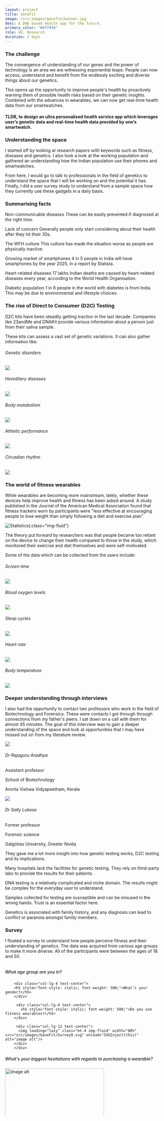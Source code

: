 ```yaml
---
layout: project
title: GeneFit
image: /src/images/genefit/banner.jpg
desc: A DNA based health app for the future.
primary_color: "#d77934"
role: UX, Research
duration: 3 days
---
```


### The challenge

The convergence of understanding of our genes and the power of technology is an area we are witnessing exponential leaps. People can now access, understand and benefit from the endlessly exciting and diverse things about our genetics.

This opens up the opportunity to improve people's health by proactively warning them of possible health risks based on their genetic insights. Combined with the advances in wearables, we can now get real-time health data from our smartwatches.

<div class="mt-5"></div>

#### TLDR, to design an ultra personalised health service app which leverages user’s genetic data and real-time health data provided by one’s smartwatch.

<div class="mt-5"></div>

### Understanding the space

I started off by looking at research papers with keywords such as fitness, diseases and genetics. I also took a look at the working population and gathered an understanding how the Indian population use their phones and smartwatches.

From here, I would go to talk to professionals in the field of genetics to understand the space that I will be working on and the potential it has. Finally, I did a user survey study to understand from a sample space how they currently use these gadgets in a daily basis.

### Summarising facts
Non-communicable diseases 
These can be easily prevented if diagnosed at the right time.

Lack of concern 
Generally people only start considering about their health after they hit their 30s.

The WFH culture 
This culture has made the situation worse as people are physically inactive.

Growing market of smartphones 
4 in 5 people in India will have smartphones by the year 2025, in a report by Statista.

Heart-related diseases 
17 lakhs Indian deaths are caused by heart-related diseases every year, according to the World Health Organisation.

Diabetic population 
1 in 6 people in the world with diabetes is from India. This may be due to environmental and lifestyle choices.

### The rise of Direct to Consumer (D2C) Testing
D2C kits have been steadily getting traction in the last decade. Companies like 23andMe and DNAKit provide various information about a person just from their saliva sample.

These kits can assess a vast set of genetic variations. It can also gather information like:

<div class='row justify-content-center text-center'>

<div class='col-lg-2 px-5'>
<h6> Genetic disorders </h6>
<img class='img-fluid' src='/src/images/genefit/D2C1.svg'>
</div>

<div class='col-lg-2 px-5'>
<h6> Hereditary diseases </h6>
<img class='img-fluid' src='/src/images/genefit/D2C2.svg'>
</div>

<div class='col-lg-2 px-5'>
<h6> Body metabolism </h6>
<img class='img-fluid' src='/src/images/genefit/D2C3.svg'>
</div>

<div class='col-lg-2 px-5'>
<h6> Athletic performance </h6>
<img class='img-fluid' src='/src/images/genefit/D2C4.svg'>
</div>

<div class='col-lg-2 px-5'>
<h6> Circadian rhythm </h6>
<img class='img-fluid' src='/src/images/genefit/D2C5.svg'>
</div>

</div>

### The world of fitness wearables

While wearables are becoming more mainstream, lately, whether these devices help improve health and fitness has been asked around. A study published in the Journal of the American Medical Association found that fitness trackers worn by participants were "less effective at encouraging people to lose weight than simply following a diet and exercise plan".

![Statistics](/src/images/genefit/Graph.svg){:class="img-fluid"}

The theory put forward by researchers was that people became too reliant on the device to change their health compared to those in the study, which monitored their exercise and diet themselves and were self-motivated.

Some of the data which can be collected from the users include: 

<div class='row justify-content-center text-center'>

<div class='col-lg-2 px-5'>
<h6> Screen time </h6>
<img class='img-fluid' src='/src/images/genefit/Watch1.svg'>
</div>

<div class='col-lg-2 px-5'>
<h6> Blood oxygen levels </h6>
<img class='img-fluid' src='/src/images/genefit/Watch2.svg'>
</div>

<div class='col-lg-2 px-5'>
<h6> Sleep cycles </h6>
<img class='img-fluid' src='/src/images/genefit/Watch3.svg'>
</div>

<div class='col-lg-2 px-5'>
<h6> Heart rate </h6>
<img class='img-fluid' src='/src/images/genefit/Watch4.svg'>
</div>

<div class='col-lg-2 px-5'>
<h6> Body temperature </h6>
<img class='img-fluid' src='/src/images/genefit/Watch5.svg'>
</div>

</div>

### Deeper understanding through interviews

I also had the opportunity to contact two professors who work in the field of Biotechnology and Forensics. These were contacts I got through through connections from my father's peers. I sat down on a call with them for almost 45 minutes. The goal of this interview was to gain a deeper understanding of the space and look at opportunities that I may have missed out on from my literature review.

<div class='row justify-content-center text-center'>

<div class='col-lg-4 px-5'>
<img class='img-fluid' src='/src/images/genefit/Rajaguru.png'>
</div>

<div class='col-lg-4 px-5'>
<h6> Dr Rajaguru Aradhya </h6>
<p> Assistant professor</p>
<p> School of Biotechnology</p>
<p> Amrita Vishwa Vidyapeetham, Kerala</p>
</div>

<div class='col-lg-4 px-5'>
<img class='img-fluid' src='/src/images/genefit/Sally.png'>
</div>

<div class='col-lg-4 px-5'>
<h6> Dr Sally Lukose </h6>
<p> Former professor</p>
<p> Forensic science</p>
<p> Galgotias University, Greater Noida</p>
</div>

</div>

They gave me a lot more insight into how genetic testing works, D2C testing and its implications.

Many hospitals lack the facilities for genetic testing. They rely on third-party labs to provide the results for their patients.

DNA testing is a relatively complicated and niche domain. The results might be complex for the everyday user to understand.

Samples collected for testing are susceptible and can be misused in the wrong hands. Trust is an essential factor here.

Genetics is associated with family history, and any diagnosis can lead to conflict or paranoia amongst family members.

### Survey

I floated a survey to understand how people perceive fitness and their understanding of genetics. The data was acquired from various age groups to make it more diverse. All of the participants were between the ages of 18 and 50.


<div class="container-fluid full-width basic d-flex justify-content-center mt-5" style="overflow: hidden; height: 500px;">

<!--Carousel Wrapper-->
<div id="final-wireframes" class=" col-lg-9 carousel slide mt-5" data-ride="carousel">

<!--Slides-->
<div class="carousel-inner">
<div class="carousel-item active">
        <div class='row justify-content-center'>
        <div class="col-lg-4 text-center">
           <h5 style="font-style: italic; font-weight: 500;">What age group are you in?</h5>
        </div>

        <div class="col-lg-4 text-center">
        <h5 style="font-style: italic; font-weight: 500;">What’s your gender?</h5>
        </div>

         <div class="col-lg-4 text-center">
           <h5 style="font-style: italic; font-weight: 500;">Do you use fitness wearables?</h5>
        </div>

         <div class="col-lg-12 text-center">
          <img loading="lazy" class="mt-4 img-fluid" width="80%" src="src/images/GeneFit/Survey9.svg" onload="SVGInject(this)" alt="image alt"/>
        </div>
        </div>
</div>

<div class="carousel-item">
    <div class="col-lg-12 text-center">
           <h5 style="font-style: italic; font-weight: 500;">What's your biggest hesitations with regards to purchasing a wearable?</h5>
           <img loading="lazy" class="mt-4 img-fluid" width="80%" src="src/images/GeneFit/Survey4.svg" onload="SVGInject(this)" alt="image alt"/>
        </div>
</div>
<div class="carousel-item">
    <div class="col-lg-12 text-center">
           <h5 style="font-style: italic; font-weight: 500;">What all do you keep track of?</h5>
           <img loading="lazy" class="mt-4 img-fluid" width="80%" src="src/images/GeneFit/Survey5.svg" onload="SVGInject(this)" alt="image alt"/>
        </div>
</div>
<div class="carousel-item">
    <div class="col-lg-12 text-center">
           <h5 style="font-style: italic; font-weight: 500;">Have you heard of Direct to Consumer (D2C) DNA Testing kits?</h5>
           <img loading="lazy" class="mt-4 img-fluid" width="80%" src="src/images/GeneFit/Survey6.svg" onload="SVGInject(this)" alt="image alt"/>
        </div>
</div>
<div class="carousel-item">
     <div class="col-lg-12 text-center">
           <h5 style="font-style: italic; font-weight: 500;">Do you feel safe sharing your genetic data with 3rd party laboratories?</h5>
           <img loading="lazy" class="mt-4 img-fluid" width="80%" src="src/images/GeneFit/Survey7.svg" onload="SVGInject(this)" alt="image alt"/>
        </div>
</div>
<div class="carousel-item">
     <div class="col-lg-12 text-center">
           <h5 style="font-style: italic; font-weight: 500;">If given an opportunity, would you give your genetic data for a personalised healthplan?</h5>
           <img loading="lazy" class="mt-4 img-fluid" width="80%" src="src/images/GeneFit/Survey8.svg" onload="SVGInject(this)" alt="image alt"/>
        </div>
</div>
</div>
<!--Slides-->

<!--Indicators-->
<div class="carousel-indicators">
<button type="button" data-bs-target="#final-wireframes" data-bs-slide-to="0" class="active" aria-current="true" aria-label="Slide 1"></button>
<button type="button" data-bs-target="#final-wireframes" data-bs-slide-to="1" aria-label="Slide 2"></button>
<button type="button" data-bs-target="#final-wireframes" data-bs-slide-to="2" aria-label="Slide 3"></button>
<button type="button" data-bs-target="#final-wireframes" data-bs-slide-to="3" aria-label="Slide 4"></button>
<button type="button" data-bs-target="#final-wireframes" data-bs-slide-to="4" aria-label="Slide 5"></button>
<button type="button" data-bs-target="#final-wireframes" data-bs-slide-to="5" aria-label="Slide 6"></button>
</div>
<!--/.Indicators-->

<!--Controls-->
<button class="carousel-control-prev" type="button" data-bs-target="#final-wireframes" data-bs-slide="prev">
<span class="carousel-control-prev-icon" style="margin-right: 70%;" aria-hidden="true"></span>
<span class="visually-hidden">Previous</span>
</button>
<button class="carousel-control-next" type="button" data-bs-target="#final-wireframes" data-bs-slide="next">
<span class="carousel-control-next-icon" style="margin-left: 70%;" aria-hidden="true"></span>
<span class="visually-hidden">Next</span>
</button>
<!--/.Controls-->

</div>
<!--/.Carousel Wrapper-->

</div>

##### Inference

The rise in use of wearables
From my initial study, I understood that there's a rise in the use of wearables. This is proven by the fact that more than half of the participants use wearables. This shows the potential of the technology and gives us a nudge to make it better.

Price being an entry barrier and niche domain. More than 75% of the participants said that price is one of the most deciding factors when buying a wearable. Incentives to get into this technology and provide services worth that price would be a good bargain for gaining more share.

Natural and personalised onboarding 
There is a massive polarity between the participants when asked whether they would share their genetic data to get a health plan. The onboarding should be natural and convincing enough to get their interest.

Call for privacy and data security More than 60% of the participants felt unsafe while sharing their genetic data with 3rd party laboratories. A more transparent process and ensuring the users that their data is secure is an important step.

### Our competition

##### 23andMe
23andMe was founded in 2006 and was one of the firsts to begin offering autosomal DNA testing for ancestry. As of 2021, they operate in the US, UK and Canada. Their name is derived from the fact that there are 23 pairs of chromosomes in a human cell.

How it works
1. Order
They send out a saliva collection kit with written instructions on how to properly collect a sample.
2. Register
After receiving the kit, you have to register it on their website with the barcode to identify it as yours.
3. Discover
In 3-4 weeks, they would analyse the sample in their in-house lab, and you can check out your reports by logging into your account.

Features

• Includes characteristics, family ancestry reports, and fundamental genetic anomalies.
• Athletic performance and general lifestyle analysis.
• Can predict if there is an underlying gene that might cause issues in the future.
• Can cross-check within their database to identify people who share DNA with you.
• They don't allow its genetic profiles to be used by law enforcement, as they believe that it violates users' privacy.

### Goals

Health and lifestyle
To help the user make informed decisions about their health and bring about a change in their lifestyle with the help of GeneFit.

Preliminary diagnosis
To warn the users about any pre-existing conditions they might have and connect them with the relevant professionals.

Privacy and security 
To be privacy-first, as DNA is sensitive data to handle, it must be taken care of in a delicate manner.

### Challenges

Connecting real-time data with genetics
The integration with the smartwatch and information from the genetics report is something that can take many forms. I intend to provide the user with clear and concise information.

Bridging healthcare and lifestyle
DNA testing can be an eye-opener for underlying genetic conditions, and I want my users to be informed about it. Genefit can tie along with various hospitals, bringing about a business angle as well.

Personalising health plans and gamification
Change is difficult to bring about, and I want my users to take a positive attitude towards life after their tests. I encourage this by gamification of everyday challenges and providing them with perks when they complete specific tasks.

### Information architecture

<div class="container-fluid full-width d-flex justify-content-center" style="overflow: hidden; align-items: center; background-color: var(--white);">

<div class="col-lg-9">
    <img src="/src/images/genefit/IA.svg" alt="Illustration" class="img-fluid">
</div>
</div>

### Final designs

<div class='row' style='align-items: center;'>

    <div class='col-lg-6'>
    <h5>Sign Up and Onboarding</h5>
    Malvika installs GeneFit on her iPhone, and she's taken to the sign-up page.
    Upon logging in, she was asked for her permission to access Apple Health, actively populating GeneFit with Apple Watch data. The Basic Health Info is pre-filled and is re-verified.
    <br><br>The Privacy page, in a gist, shows how GeneFit takes care of her genetic data giving her assurance. Finally, she is brought to the screen to order her kit.
    </div>

  <div class="col-md-3">
    
    <iframe width="414" height="812" src="https://www.figma.com/embed?embed_host=share&url=https%3A%2F%2Fwww.figma.com%2Fproto%2F9YRKP8qpJaKM44SsHnafXg%2FPortfolio%3Fpage-id%3D0%253A1%26node-id%3D251%253A198%26viewport%3D265%252C48%252C0.27%26scaling%3Dscale-down%26starting-point-node-id%3D251%253A198%26show-proto-sidebar%3D1%26hide-ui=1" allowfullscreen></iframe>

  </div>
</div>

<div class='row' style='align-items: center;'>

    <div class='col-lg-6'>
    <h5>Personalisation</h5>
    As soon as Malvika is done with the onboarding, she is asked a few personal questions to customise GeneFit's daily task suggestions to curb her fitness. It also asks for her allergies and workout patterns to determine a tailor-made fitness routine.
    </div>

  <div class="col-md-3">
    
<iframe width="414" height="812" src="https://www.figma.com/embed?embed_host=share&url=https%3A%2F%2Fwww.figma.com%2Fproto%2F9YRKP8qpJaKM44SsHnafXg%2FPortfolio%3Fpage-id%3D0%253A1%26node-id%3D290%253A2444%26viewport%3D265%252C48%252C0.27%26scaling%3Dscale-down%26starting-point-node-id%3D290%253A2444%26hide-ui=1"></iframe>

  </div>
</div>

<div class='row' style='align-items: center;'>

    <div class='col-lg-6'>
    <h5>Homescreen</h5>
     <p class="mt-4">As she reaches her home screen, Malvika is presented with an abundance of information regarding her health.</p>
     <p>The orange Critical alert calls the Malvika's attention, as it is a crucial detail received through her DNA test, which she should take action soon.</p>
     <p>Below, she is presented with the daily tasks to earn DNA points, which can be used further on the Rewards page to access offers.</p>
    </div>

  <div class="col-md-3">
    
<iframe width="414" height="812" src="https://www.figma.com/embed?embed_host=share&url=https%3A%2F%2Fwww.figma.com%2Fproto%2F9YRKP8qpJaKM44SsHnafXg%2FPortfolio%3Fpage-id%3D0%253A1%26node-id%3D412%253A1478%26viewport%3D265%252C48%252C0.55%26scaling%3Dscale-down%26starting-point-node-id%3D412%253A1478%26hide-ui=1"></iframe>

  </div>
</div>

<div class='row' style='align-items: center;'>

    <div class='col-lg-6'>
    <h5>DNA</h5>
     <p class="mt-4">As Malvika opens the DNA tab, she is provided with the key insights from her report.</p>
     <p>Again, the orange Critical alert calls the Malvika's attention, urging her to take action against the risk of Melanoma.</p>
     <p>BelowBelow, other alerts which may not need immediate action are laid out. Her body profile contains details that should help her in her day to day activities.</p>
     <p>Finally, a breakdown of her ancestry is also shown with a button to take her to the complete report.</p>
     <p class="mt-3" style="color: #ec8539; font-style: italic; font-weight: 500;">The screen shown here is interactive; <br>you may scroll to see the rest of the content.</p>
    </div>

  <div class="col-md-3">
    
<iframe width="414" height="812" src="https://www.figma.com/embed?embed_host=share&url=https%3A%2F%2Fwww.figma.com%2Fproto%2F9YRKP8qpJaKM44SsHnafXg%2FPortfolio%3Fpage-id%3D0%253A1%26node-id%3D0%253A1%26viewport%3D265%252C48%252C0.38%26scaling%3Dscale-down%26starting-point-node-id%3D255%253A412%26hide-ui=1"></iframe>

  </div>
</div>

##### Other QoL features

![Activity](/src/images/genefit/Activity.png){:class="img-fluid"}
The Activity page shows recent notification which you've received through the app.

![Wearable](/src/images/genefit/Wearable.png){:class="img-fluid"}
The Wearable section shows brief information on what device you have paired and offers some applications you can use alongside your wearable.

![Rewards](/src/images/genefit/Rewards.png){:class="img-fluid"}
The Rewards section shows one's accumulated DNA points which one can use to redeem specific discounts on products and services

![Home](/src/images/genefit/Home Basic.png){:class="img-fluid"}
When the user skips the onboarding process, they are taken to this barebones homepage.

### Final reflections
